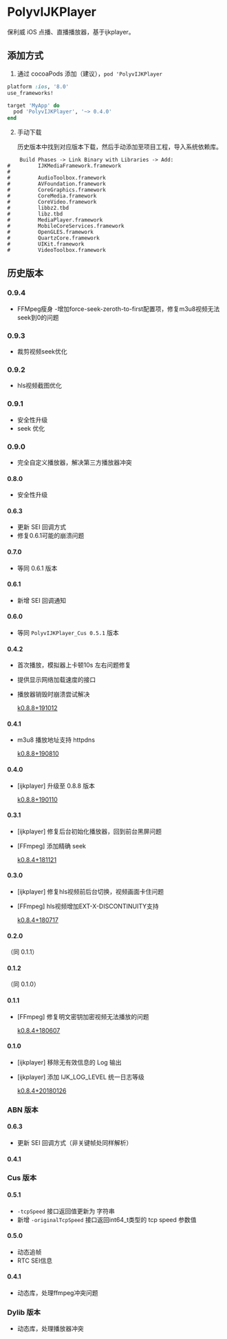 # PolyvIJKPlayer
保利威 iOS 点播、直播播放器，基于ijkplayer。

## 添加方式

1. 通过 cocoaPods 添加（建议），`pod 'PolyvIJKPlayer`

```ruby
platform :ios, '8.0'
use_frameworks!

target 'MyApp' do
  pod 'PolyvIJKPlayer', '~> 0.4.0'
end
```

2. 手动下载

   历史版本中找到对应版本下载，然后手动添加至项目工程，导入系统依赖库。
   
```
    Build Phases -> Link Binary with Libraries -> Add:
#         IJKMediaFramework.framework
#
#         AudioToolbox.framework
#         AVFoundation.framework
#         CoreGraphics.framework
#         CoreMedia.framework
#         CoreVideo.framework
#         libbz2.tbd
#         libz.tbd
#         MediaPlayer.framework
#         MobileCoreServices.framework
#         OpenGLES.framework
#         QuartzCore.framework
#         UIKit.framework
#         VideoToolbox.framework
```

## 历史版本

### 0.9.4

- FFMpeg瘦身
-增加force-seek-zeroth-to-first配置项，修复m3u8视频无法seek到0的问题

### 0.9.3

- 裁剪视频seek优化

### 0.9.2

- hls视频截图优化

### 0.9.1

- 安全性升级
- seek 优化


### 0.9.0 

- 完全自定义播放器，解决第三方播放器冲突

#### 0.8.0

- 安全性升级

#### 0.6.3

- 更新 SEI 回调方式
- 修复0.6.1可能的崩溃问题

#### 0.7.0

- 等同 0.6.1 版本

#### 0.6.1

- 新增 SEI 回调通知

#### 0.6.0

- 等同 `PolyvIJKPlayer_Cus 0.5.1` 版本

#### 0.4.2

- 首次播放，模拟器上卡顿10s 左右问题修复

- 提供显示网络加载速度的接口

- 播放器销毁时崩溃尝试解决

  [k0.8.8+191012](http://repo.polyv.net/ios/download/ijkplayer/vod/IJKMediaFramework-k0.8.8+191012.zip)

#### 0.4.1

- m3u8 播放地址支持 httpdns

  [k0.8.8+190810](http://repo.polyv.net/ios/download/ijkplayer/vod/IJKMediaFramework-k0.8.8+190810.zip)

#### 0.4.0

- [ijkplayer] 升级至 0.8.8 版本

  [k0.8.8+190110](http://repo.polyv.net/ios/download/ijkplayer/vod/IJKMediaFramework-k0.8.8+190110.zip)

#### 0.3.1

- [ijkplayer] 修复后台初始化播放器，回到前台黑屏问题
- [FFmpeg] 添加精确 seek

  [k0.8.4+181121](http://repo.polyv.net/ios/download/ijkplayer/vod/IJKMediaFramework-k0.8.4+181121.zip)

#### 0.3.0

- [ijkplayer] 修复hls视频前后台切换，视频画面卡住问题
- [FFmpeg] hls视频增加EXT-X-DISCONTINUITY支持

  [k0.8.4+180717](http://repo.polyv.net/ios/download/ijkplayer/vod/IJKMediaFramework-k0.8.4+180717.zip)

#### 0.2.0

（同 0.1.1）

#### 0.1.2

（同 0.1.0）

#### 0.1.1

- [FFmpeg] 修复明文密钥加密视频无法播放的问题

  [k0.8.4+180607](http://repo.polyv.net/ios/download/ijkplayer/vod/IJKMediaFramework-k0.8.4+180607.zip)

#### 0.1.0

- [ijkplayer] 移除无有效信息的 Log 输出
- [ijkplayer] 添加 IJK_LOG_LEVEL 统一日志等级

  [k0.8.4+20180126](http://repo.polyv.net/ios/download/ijkplayer/vod/ff3.3-ijk0.8.4-plv01-180126/IJKMediaFramework_0.8.4+20180126.zip)



### ABN  版本

#### 0.6.3

- 更新 SEI 回调方式（非关键帧处同样解析）

#### 0.4.1



### Cus  版本

#### 0.5.1

- `-tcpSpeed` 接口返回值更新为 字符串
- 新增  `-originalTcpSpeed` 接口返回int64_t类型的 tcp speed 参数值

#### 0.5.0

- 动态追帧
- RTC SEI信息

#### 0.4.1

- 动态库，处理ffmpeg冲突问题

### Dylib  版本

- 动态库，处理播放器冲突

